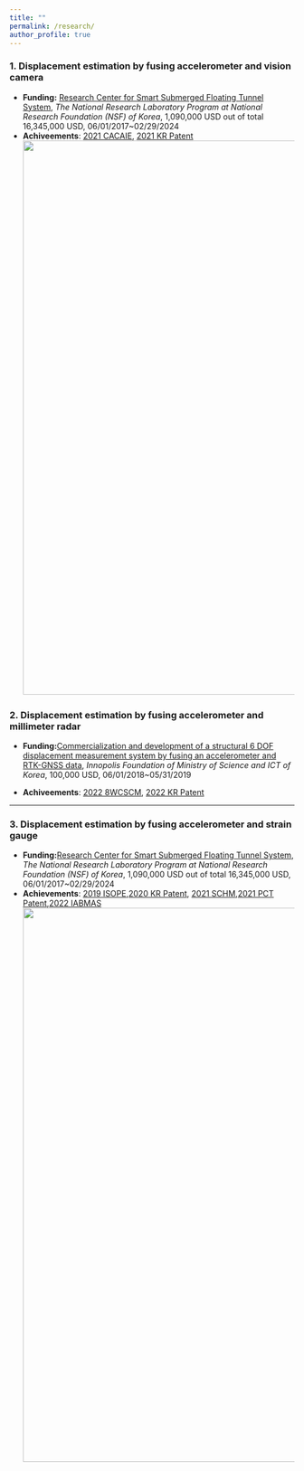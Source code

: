 ```yaml
---
title: ""
permalink: /research/
author_profile: true
---
```

### 1. Displacement estimation by fusing accelerometer and vision camera
* **Funding:** [Research Center for Smart Submerged Floating Tunnel System](http://www.src-erc.or.kr/sub/index.kin?mode=view&main=3&sub=9&main_no=101&no=42&page=1&ifwhat=&ifvalue=), *The National Research Laboratory Program at National Research Foundation (NSF) of Korea*, 1,090,000 USD out of total 16,345,000 USD, 06/01/2017~02/29/2024 
* **Achiveements**: [2021 CACAIE](https://onlinelibrary.wiley.com/doi/abs/10.1111/mice.12767), [2021 KR Patent](http://www.src-erc.or.kr/sub/index.kin?mode=view&main=3&sub=9&main_no=101&no=42&page=1&ifwhat=&ifvalue=)
   <img src="https://s4.ax1x.com/2022/01/15/7GXkHe.png" width="980">

### 2. Displacement estimation by fusing accelerometer and millimeter radar

* **Funding:**[Commercialization and development of a structural 6 DOF displacement measurement system by fusing an accelerometer and RTK-GNSS data](), *Innopolis Foundation of Ministry of Science and ICT of Korea*, 100,000 USD, 06/01/2018~05/31/2019

* **Achiveements**: [2022 8WCSCM](), [2022 KR Patent]()
---

### 3. Displacement estimation by fusing accelerometer and strain gauge

* **Funding:**[Research Center for Smart Submerged Floating Tunnel System](http://www.src-erc.or.kr/sub/index.kin?mode=view&main=3&sub=9&main_no=101&no=42&page=1&ifwhat=&ifvalue=), *The National Research Laboratory Program at National Research Foundation (NSF) of Korea*, 1,090,000 USD out of total 16,345,000 USD, 06/01/2017~02/29/2024 
* **Achievements**: [2019 ISOPE](https://onepetro.org/ISOPEIOPEC/proceedings-abstract/ISOPE19/All-ISOPE19/ISOPE-I-19-637/21666),[2020 KR Patent](), [2021 SCHM](https://onlinelibrary.wiley.com/doi/abs/10.1002/stc.2733),[2021 PCT Patent](),[2022 IABMAS]()
   <img src="https://s3.bmp.ovh/imgs/2022/01/6d55017d4e08a138.png" width="980">
